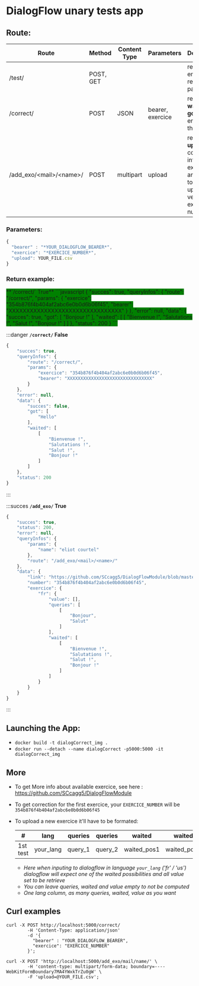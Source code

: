 # **DialogFlow** unary tests app

## Route:  
  
Route| Method| Content Type |Parameters| Description |
-----|-------|--------------|----------|-|
/test/ | POST, GET |  |  | return an empty response pattern
/correct/ | POST | JSON | bearer, exercice| return data **waited** and **got** until error if there is one
/add_exo/\<mail\>/\<name\>/ | POST | multipart | upload | return **upload** converterd into exercice array, link to git uploaded version and exercice number

### Parameters:
```javascript
{ 
  "bearer" : "*YOUR_DIALOGFLOW_BEARER*",
  "exercice": "*EXERCICE_NUMBER*",
  "upload": YOUR_FILE.csv
} 
```
### Return example:

<span style="background-color: green">
**`/correct/` True**
```javascript
{
    "succes": true,
    "queryInfos": {
        "route": "/correct/",
        "params": {
            "exercice": "354b876f4b404af2abc6e0b0d6b06f45",
            "bearer": "XXXXXXXXXXXXXXXXXXXXXXXXXXXXXXXX"
        }
    },
    "error": null,
    "data": {
        "succes": true,
        "got": [
            "Bonjour !"
        ],
        "waited": [
            [
                "Bienvenue !",
                "Salutations !",
                "Salut !",
                "Bonjour !"
            ]
        ]
    },
    "status": 200
}
```
</span>


:::danger
**`/correct/` False**
```javascript
{
    "succes": true,
    "queryInfos": {
        "route": "/correct/",
        "params": {
            "exercice": "354b876f4b404af2abc6e0b0d6b06f45",
            "bearer": "XXXXXXXXXXXXXXXXXXXXXXXXXXXXXXXX"
        }
    },
    "error": null,
    "data": {
        "succes": false,
        "got": [
            "Hello"
        ],
        "waited": [
            [
                "Bienvenue !",
                "Salutations !",
                "Salut !",
                "Bonjour !"
            ]
        ]
    },
    "status": 200
}
```
:::

:::succes
**`/add_exo/` True**
```javascript
{
    "succes": true,
    "status": 200,
    "error": null,
    "queryInfos": {
        "params": {
            "name": "eliot courtel"
        },
        "route": "/add_exo/<mail>/<name>/"
    },
    "data": {
        "link": "https://github.com/SCcagg5/DialogFlowModule/blob/master/exo354b876f4b404af2abc6e0b0d6b06f45.json",
        "number": "354b876f4b404af2abc6e0b0d6b06f45",
        "exercice": {
            "fr": {
                "value": [],
                "queries": [
                    [
                        "Bonjour",
                        "Salut"
                    ]
                ],
                "waited": [
                    [
                        "Bienvenue !",
                        "Salutations !",
                        "Salut !",
                        "Bonjour !"
                    ]
                ]
            }
        }
    }
}
```
:::


## Launching the App:  
  

 * `docker build -t dialogCorrect_img .`
 * `docker run --detach --name dialogCorrect -p5000:5000 -it dialogCorrect_img`

## More
* To get More info about available exercice, see here : https://github.com/SCcagg5/DialogFlowModule
* To get correction for the first exercice, your `EXERCICE_NUMBER` will be `354b876f4b404af2abc6e0b0d6b06f45`
* To upload a new exercice it'll have to be formated:

  #|lang|queries|queries|waited|waited|value|
  -|-|-|-|-|-|-|
  1st test |your_lang | query_1 | query_2 | waited_pos1 |waited_pos2|value_get1|
  
  - *Here when inputing to dialogflow in language `your_lang` ('fr' / 'us') dialogflow will expect one of the waited possibilities and all value set to be retrieve*
  - *You can leave queries, waited and value empty to not be computed*
  - *One lang column, as many queries, waited, value as you want*

## Curl examples
```shell
curl -X POST http://localhost:5000/correct/ 
        -H 'Content-Type: application/json' 
        -d '{ 
          "bearer" : "YOUR_DIALOGFLOW_BEARER", 
          "exercice": "EXERCICE_NUMBER"
        }';

curl -X POST 'http://localhost:5000/add_exo/mail/name/' \
        -H 'content-type: multipart/form-data; boundary=----WebKitFormBoundary7MA4YWxkTrZu0gW' \
        -F 'upload=@YOUR_FILE.csv';
```
